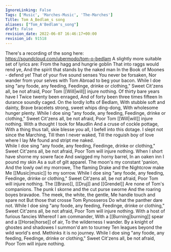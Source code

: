 ```yaml
---
IgnoreLinking: False
Tags: ['Music', 'Marches-Music', 'The-Marches']
Title: Tom A_Bedlam_s song
aliases: ["Tom_A'Bedlam's_song"]
draft: False
revision_date: 2022-06-07 16:46:17+00:00
revision_id: 91518
---
```


There's a recording of the song here:
https://soundcloud.com/ubermodo/tom-o-bedlam
A slightly more suitable set of lyrics are:
From the hagg and hungrie goblin
That into raggs would rend ye, 
And the spirit that stands by the naked man 
In the Book of Moones - defend ye!
That of your five sound senses
You never be forsaken,
Nor wander from your selves with Tom
Abroad to beg your bacon.
While I doe sing "any foode, any feeding,
Feedinge, drinke or clothing,"
Sweet Cit'zens all, be not afraid,
Poor Tom [[Will|will]] injure nothing.
Of thirty bare years have I
Twice twenty been enraged,
And of forty been three times fifteen
In durance soundly caged.
On the lordly lofts of Bedlam,
With stubble soft and dainty,
Brave bracelets strong, sweet whips ding-dong,
With wholesome hunger plenty.
While I doe sing "any foode, any feeding,
Feedinge, drinke or clothing,"
Sweet Cit'zens all, be not afraid,
Poor Tom [[Will|will]] injure nothing.
With a thought I took for Maudlin
And a cruse of cockle pottage,
With a thing thus tall, skie blesse you all,
I befell into this dotage.
I slept not since the Marching,
Till then I never waked,
Till the roguish boy of love where I lay
Me found and stript me naked.	 
While I doe sing "any foode, any feeding,
Feedinge, drinke or clothing,"
Sweet Cit'zens all, be not afraid,
Poor Tom will injure nothing.
When I short have shorne my sowre face
And swigged my horny barrel,
In an oaken inn I pound my skin
As a suit of gilt apparel.
The moon's my constant 'panion,
And the lowly owl my morrowe,
The flaming Drake and the Nightcrow make
Me [[Music|music]] to my sorrow.
While I doe sing "any foode, any feeding,
Feedinge, drinke or clothing,"
Sweet Cit'zens all, be not afraid,
Poor Tom will injure nothing.
The [[Bravo]], [[Druj]] and [[Grendel]]
Are none of Tom's companions.
The punk I skorne and the cut purse sworne
And the roaring boyes bravadoe.
The meek, the white, the gentle,
Me handle touch and spare not
But those that crosse Tom Rynosseros
Do what the panther dare not.
While I doe sing "any foode, any feeding,
Feedinge, drinke or clothing,"
Sweet Cit'zens all, be not afraid,
Poor Tom will injure nothing.
With a host of furious fancies
Whereof I am commander,
With a [[Burning|burning]] spear and a [[Horse|horse]] of air,
To the wilderness I wander.
By a knight of ghostes and shadowes
I summon'd am to tourney
Ten leagues beyond the wild world's end.
Methinks it is no journey.
While I doe sing "any foode, any feeding,
Feedinge, drinke or clothing,"
Sweet Cit'zens all, be not afraid,
Poor Tom will injure nothing.